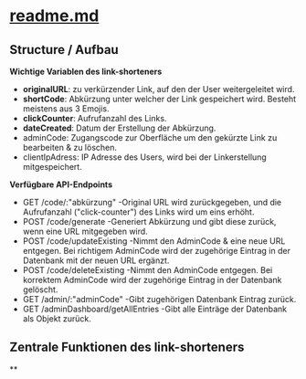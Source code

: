 # [readme.md](https://pbs.twimg.com/media/E4Xh-V1XoAE9v0-?format=jpg&name=small)

## Structure / Aufbau

**Wichtige Variablen des link-shorteners**
- **originalURL**: zu verkürzender Link, auf den der User weitergeleitet wird.
- **shortCode**: Abkürzung unter welcher der Link gespeichert wird. Besteht meistens aus 3 Emojis.
- **clickCounter**: Aufrufanzahl des Links.
- **dateCreated**: Datum der Erstellung der Abkürzung.
- adminCode: Zugangscode zur Oberfläche um den gekürzte Link zu bearbeiten & zu löschen.
- clientIpAdress: IP Adresse des Users, wird bei der Linkerstellung mitgespeichert.

**Verfügbare API-Endpoints** 

- GET /code/:"abkürzung" -Original URL wird zurückgegeben, und die Aufrufanzahl ("click-counter") des Links wird um eins erhöht.
- POST /code/generate -Generiert Abkürzung und gibt diese zurück, wenn eine URL mitgegeben wird.
- POST /code/updateExisting -Nimmt den AdminCode & eine neue URL entgegen. Bei richtigem AdminCode wird der zugehörige Eintrag in der Datenbank mit der neuen URL ergänzt.
- POST /code/deleteExisting -Nimmt den AdminCode entgegen. Bei korrektem AdminCode wird der zugehörige Eintrag in der Datenbank gelöscht.
- GET /admin/:"adminCode" -Gibt zugehörigen Datenbank Eintrag zurück.
- GET /adminDashboard/getAllEntries -Gibt alle Einträge der Datenbank als Objekt zurück.

## Zentrale Funktionen des link-shorteners

**


